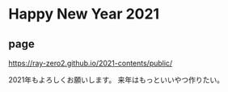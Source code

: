 # Happy New Year 2021

## page
https://ray-zero2.github.io/2021-contents/public/


2021年もよろしくお願いします。
来年はもっといいやつ作りたい。
